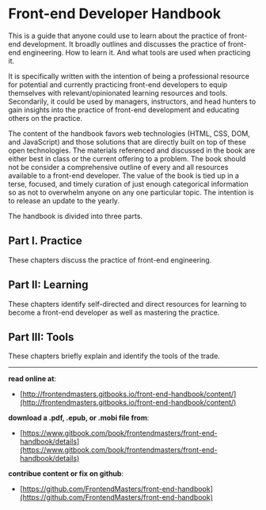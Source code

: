 # Front-end Developer Handbook

This is a guide that anyone could use to learn about the practice of front-end development. It broadly outlines and discusses the practice of front-end engineering. How to learn it. And what tools are used when practicing it.

It is specifically written with the intention of being a professional resource for potential and currently practicing front-end developers to equip themselves with relevant/opinionated learning resources and tools. Secondarily, it could be used by managers, instructors, and head hunters to gain insights into the practice of front-end development and educating others on the practice.

The content of the handbook favors web technologies (HTML, CSS, DOM, and JavaScript) and those solutions that are directly built on top of these open technologies. The materials referenced and discussed in the book are either best in class or the current offering to a problem. The book should not be consider a comprehensive outline of every and all resources available to a front-end developer. The value of the book is tied up in a terse, focused, and timely curation of just enough categorical information so as not to overwhelm anyone on any one particular topic. The intention is to release an update to the yearly.

The handbook is divided into three parts. 

Part I. Practice
---
These chapters discuss the practice of front-end engineering.

Part II: Learning
---
These chapters identify self-directed and direct resources for learning to become a front-end developer as well as mastering the practice.

Part III: Tools
---
These chapters briefly explain and identify the tools of the trade.

***

**read online at**: 

* [http://frontendmasters.gitbooks.io/front-end-handbook/content/](http://frontendmasters.gitbooks.io/front-end-handbook/content/)
 
**download a .pdf, .epub, or .mobi file from**: 

* [https://www.gitbook.com/book/frontendmasters/front-end-handbook/details](https://www.gitbook.com/book/frontendmasters/front-end-handbook/details)

**contribue content or fix on github**: 

* [https://github.com/FrontendMasters/front-end-handbook](https://github.com/FrontendMasters/front-end-handbook)






